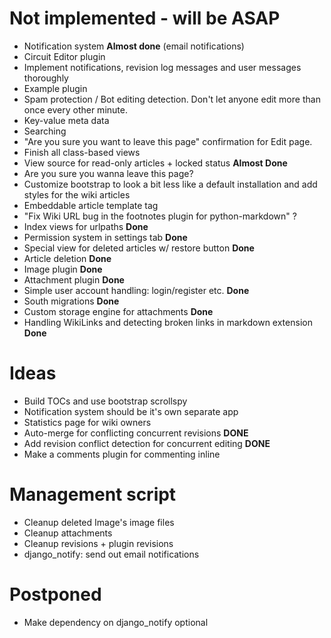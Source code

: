 Not implemented - will be ASAP
==============================

 * Notification system **Almost done** (email notifications)
 * Circuit Editor plugin
 * Implement notifications, revision log messages and user messages thoroughly
 * Example plugin
 * Spam protection / Bot editing detection. Don't let anyone edit more than once every other minute.
 * Key-value meta data
 * Searching
 * "Are you sure you want to leave this page" confirmation for Edit page.
 * Finish all class-based views
 * View source for read-only articles + locked status **Almost Done**
 * Are you sure you wanna leave this page?
 * Customize bootstrap to look a bit less like a default installation and add styles for the wiki articles
 * Embeddable article template tag
 * "Fix Wiki URL bug in the footnotes plugin for python-markdown" ?
 * Index views for urlpaths **Done**
 * Permission system in settings tab **Done**
 * Special view for deleted articles w/ restore button **Done**
 * Article deletion **Done**
 * Image plugin **Done**
 * Attachment plugin **Done**
 * Simple user account handling: login/register etc. **Done**
 * South migrations **Done**
 * Custom storage engine for attachments **Done**
 * Handling WikiLinks and detecting broken links in markdown extension **Done**
 
Ideas
=====

 * Build TOCs and use bootstrap scrollspy
 * Notification system should be it's own separate app
 * Statistics page for wiki owners
 * Auto-merge for conflicting concurrent revisions **DONE**
 * Add revision conflict detection for concurrent editing **DONE**
 * Make a comments plugin for commenting inline

Management script
=================

 * Cleanup deleted Image's image files
 * Cleanup attachments
 * Cleanup revisions + plugin revisions
 * django_notify: send out email notifications

Postponed
=================

* Make dependency on django_notify optional
